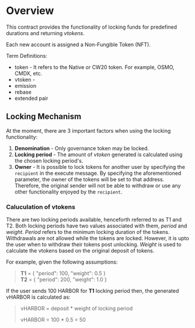 # Overview

This contract provides the functionality of locking funds for predefined durations
and returning *vtokens*.

Each new account is assigned a Non-Fungible Token (NFT).

Term Definitions:

* token - It refers to the Native or CW20 token. For example, OSMO, CMDX, etc.
* vtoken -
* emission
* rebase
* extended pair

## Locking Mechanism

At the moment, there are 3 important factors when using the locking functionality:

1. **Denomination** - Only governance token may be locked.
2. **Locking period** - The amount of *vtoken* generated is calculated using the chosen locking period's.
3. **Owner** - It is possible to lock tokens for another user by specifying the
`recipient` in the execute message. By specifying the aforementioned parameter,
the owner of the tokens will be set to that address. Therefore, the original
sender will not be able to withdraw or use any other functionality enjoyed by the
`recipient`.

### Caluculation of vtokens

There are two locking periods available, henceforth referred to as T1 and T2.
Both locking periods have two values associated with them, *period* and *weight*.
*Period* refers to the minimum locking duration of the tokens. Withdrawals are not
allowed while the tokens are locked. However, it is upto the user when to withdraw
their tokens post unlocking.
*Weight* is used to calculate the vtokens based on the original deposit of tokens.

For example, given the following assumptions:

> **T1** = { "period": 100, "weight": 0.5 }  
> **T2** = { "period": 200, "weight": 1.0 }

If the user sends 100 HARBOR for **T1** locking period then, the generated
vHARBOR is calculated as:

> vHARBOR = deposit * weight of locking period
>
> vHARBOR = 100 * 0.5 = 50

